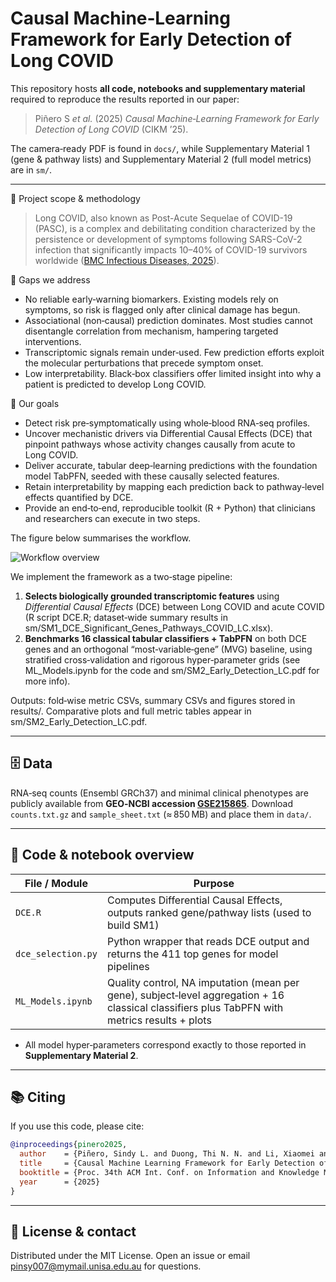# Causal Machine‑Learning Framework for Early Detection of Long COVID

This repository hosts **all code, notebooks and supplementary material** required to reproduce the results reported in our paper:

> Piñero S *et al.* (2025) *Causal Machine‑Learning Framework for Early Detection of Long COVID* (CIKM ’25).

The camera‑ready PDF is found in `docs/`, while Supplementary Material 1 (gene & pathway lists) and Supplementary Material 2 (full model metrics) are in `sm/`.

---

🧭 Project scope & methodology

> Long COVID, also known as Post-Acute Sequelae of COVID-19 (PASC), is a complex and debilitating condition characterized by the persistence or development of symptoms following SARS-CoV-2 infection that significantly impacts 10–40% of COVID-19 survivors worldwide ([BMC Infectious Diseases, 2025](https://bmcinfectdis.biomedcentral.com/articles/10.1186/s12879-025-10805-w)).

🔎 Gaps we address
- No reliable early‑warning biomarkers. Existing models rely on symptoms, so risk is flagged only after clinical damage has begun.
- Associational (non‑causal) prediction dominates. Most studies cannot disentangle correlation from mechanism, hampering targeted interventions.
- Transcriptomic signals remain under‑used. Few prediction efforts exploit the molecular perturbations that precede symptom onset.
- Low interpretability. Black‑box classifiers offer limited insight into why a patient is predicted to develop Long COVID.

🎯 Our goals
- Detect risk pre‑symptomatically using whole‑blood RNA‑seq profiles.
- Uncover mechanistic drivers via Differential Causal Effects (DCE) that pinpoint pathways whose activity changes causally from acute to Long COVID.
- Deliver accurate, tabular deep‑learning predictions with the foundation model TabPFN, seeded with these causally selected features.
- Retain interpretability by mapping each prediction back to pathway‑level effects quantified by DCE.
- Provide an end‑to‑end, reproducible toolkit (R + Python) that clinicians and researchers can execute in two steps.

The figure below summarises the workflow.

![Workflow overview](docs/Workflow.png)

We implement the framework as a two‑stage pipeline:
1. **Selects biologically grounded transcriptomic features** using *Differential Causal Effects* (DCE) between Long COVID and acute COVID (R script DCE.R; dataset‑wide summary results in sm/SM1_DCE_Significant_Genes_Pathways_COVID_LC.xlsx).
2. **Benchmarks 16 classical tabular classifiers + TabPFN** on both DCE genes and an orthogonal “most‑variable‑gene” (MVG) baseline, using stratified cross‑validation and rigorous hyper‑parameter grids (see ML_Models.ipynb for the code and sm/SM2_Early_Detection_LC.pdf for more info).

Outputs: fold‑wise metric CSVs, summary CSVs and figures stored in results/. Comparative plots and full metric tables appear in sm/SM2_Early_Detection_LC.pdf.

---

## 🗄️ Data

RNA‑seq counts (Ensembl GRCh37) and minimal clinical phenotypes are publicly available from **GEO‑NCBI accession [GSE215865](https://www.ncbi.nlm.nih.gov/geo/query/acc.cgi?acc=GSE215865)**.
Download `counts.txt.gz` and `sample_sheet.txt` (≈ 850 MB) and place them in `data/`.

---

## 🔧 Code & notebook overview

| File / Module                  | Purpose                                                                                         |
| ------------------------------ | ----------------------------------------------------------------------------------------------- |
| `DCE.R`                        | Computes Differential Causal Effects, outputs ranked gene/pathway lists (used to build SM1)     |
| `dce_selection.py`             | Python wrapper that reads DCE output and returns the 411 top genes for model pipelines          |
| `ML_Models.ipynb`              | Quality control, NA imputation (mean per gene), subject‑level aggregation + 16 classical classifiers plus TabPFN with metrics results + plots  |

- All model hyper‑parameters correspond exactly to those reported in **Supplementary Material 2**.

---

## 📚 Citing

If you use this code, please cite:

```bibtex
@inproceedings{pinero2025,
  author    = {Piñero, Sindy L. and Duong, Thi N. N. and Li, Xiaomei and et al.},
  title     = {Causal Machine Learning Framework for Early Detection of Long COVID},
  booktitle = {Proc. 34th ACM Int. Conf. on Information and Knowledge Management},
  year      = {2025}
}
```

---

## 🤝 License & contact

Distributed under the MIT License.
Open an issue or email [pinsy007@mymail.unisa.edu.au](mailto:pinsy007@mymail.unisa.edu.au) for questions.
